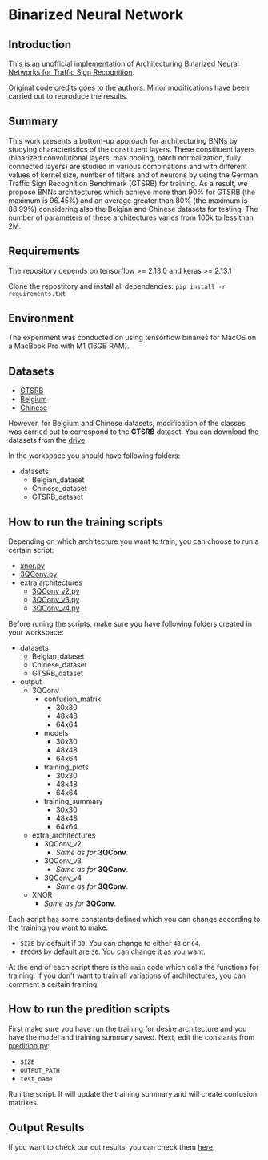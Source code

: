# Binarized Neural Network

## Introduction

This is an unofficial implementation of [Architecturing Binarized Neural Networks for Traffic Sign Recognition](https://arxiv.org/pdf/2303.15005v1.pdf).

Original code credits goes to the authors. Minor modifications have been carried out to reproduce the results.

## Summary

This work presents a bottom-up approach for architecturing BNNs by studying characteristics of the constituent layers. These constituent layers (binarized convolutional layers, max pooling, batch normalization, fully connected layers) are studied in various combinations and with different values of kernel size, number of filters and of neurons by using the German Traffic Sign Recognition Benchmark (GTSRB) for training. As a result, we propose BNNs architectures which achieve more than 90% for GTSRB (the maximum is 96.45%) and an average greater than 80% (the maximum is 88.99%) considering also the Belgian and Chinese datasets for testing. The number of parameters of these architectures varies from 100k to less than 2M.

## Requirements

The repository depends on tensorflow >= 2.13.0 and keras >= 2.13.1

Clone the repostitory and install all dependencies:
``` pip install -r requirements.txt ```

## Environment

The experiment was conducted on using tensorflow binaries for MacOS on a MacBook Pro with M1 (16GB RAM).


## Datasets

- [GTSRB](https://www.kaggle.com/datasets/meowmeowmeowmeowmeow/gtsrb-german-traffic-sign?datasetId=82373&language=Python)
- [Belgium](https://www.kaggle.com/datasets/shazaelmorsh/trafficsigns)
- [Chinese](https://www.kaggle.com/datasets/dmitryyemelyanov/chinese-traffic-signs)

However, for Belgium and Chinese datasets, modification of the classes was carried out to correspond to the **GTSRB** dataset. You can download the datasets from the [drive](https://drive.google.com/drive/folders/1OMHjWpLJ9DnLBfSyTKLJ-fFLOzsNI9Qh).

In the workspace you should have following folders:
- datasets
  - Belgian_dataset
  - Chinese_dataset
  - GTSRB_dataset


## How to run the training scripts

Depending on which architecture you want to train, you can choose to run a certain script:
  - [xnor.py](https://github.com/apostovan21/BinarizedNeuralNetwork/blob/master/src/xnor.py)
  - [3QConv.py](https://github.com/apostovan21/BinarizedNeuralNetwork/blob/master/src/3QConv.py)
  - extra architectures
    - [3QConv_v2.py](https://github.com/apostovan21/BinarizedNeuralNetwork/blob/master/src/3QConv_v2.py)
    - [3QConv_v3.py](https://github.com/apostovan21/BinarizedNeuralNetwork/blob/master/src/3QConv_v3.py)
    - [3QConv_v4.py](https://github.com/apostovan21/BinarizedNeuralNetwork/blob/master/src/3QConv_v4.py)

Before runing the scripts, make sure you have following folders created in your workspace:
- datasets
  - Belgian_dataset
  - Chinese_dataset
  - GTSRB_dataset
- output
  - 3QConv
    - confusion_matrix
      - 30x30
      - 48x48
      - 64x64
    - models
      - 30x30
      - 48x48
      - 64x64
    - training_plots
      - 30x30
      - 48x48
      - 64x64
    - training_summary
      - 30x30
      - 48x48
      - 64x64
  - extra_architectures
    - 3QConv_v2
      - *Same as for* **3QConv**.
    - 3QConv_v3
      - *Same as for* **3QConv**.
    - 3QConv_v4
      - *Same as for* **3QConv**.
  - XNOR
    - *Same as for* **3QConv**.

Each script has some constants defined which you can change according to the training you want to make.
- `SIZE` by default if `30`. You can change to either `48` or `64`.
- `EPOCHS` by default are `30`. You can change it as you want.

At the end of each script there is the `main` code which calls the functions for training. If you don't want to train all variations of architectures, you can comment a certain training.

## How to run the predition scripts

First make sure you have run the training for desire architecture and you have the model and training summary saved.
Next, edit the constants from [predition.py](https://github.com/apostovan21/BinarizedNeuralNetwork/blob/master/src/prediction.py):

- `SIZE`
- `OUTPUT_PATH`
- `test_name`

Run the script. It will update the training summary and will create confusion matrixes.

## Output Results
If you want to check our out results, you can check them [here](https://drive.google.com/drive/folders/1y2n7V7nr0tBQQSS8DhL1shnjgYUIrZ9Z).
